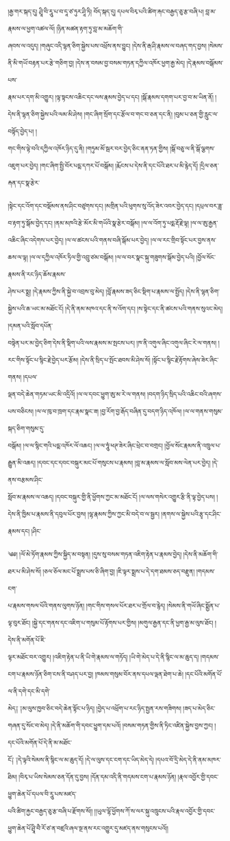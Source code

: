 ﻿  
།རྒྱ་གར་སྐད་དུ། ཤྲཱི་བི་རཱུ་པ་བ་དཱ་ཙ་ཏུར་ཤཱི་ཏི། བོད་སྐད་དུ། དཔལ་བིརྭ་པའི་ཚིག་རྐང་བརྒྱད་ཅུ་རྩ་བཞི་པ། བླ་མ་རྣམས་ལ་ཕྱག་འཚལ་ལོ། །ཉིན་མཚན་རྟག་ཏུ་བླ་མ་མཆོག་གི་  
ཞབས་ལ་འདུད། །གཞུང་འདི་ལྷན་ཅིག་སྐྱེས་པས་འཕྲོས་ནས་བྱུང། །དེས་ནི་རྒ་ཤི་རྣམས་ལ་བཞད་གད་བྱས། །སེམས་ནི་མི་གཡོ་བརྟན་པར་རྩེ་གཅིག་བྱ། །དེས་ན་བསམ་བྱ་བསམ་གཏན་དཀྱིལ་འཁོར་ཕྱག་རྒྱ་མེད། །དེ་རྣམས་བསྒོམས་པས་  
རྣམ་པར་དག་མི་འགྱུར། །ལྟ་སྟངས་འཆིང་དང་ལས་རྣམས་བྱེད་པ་དང། །སྒོ་རྣམས་དགག་པར་བྱ་བ་མ་ཡིན་ནོ། །དེས་ནི་ལྷན་ཅིག་སྐྱེས་པའི་ལམ་མི་ཤེས། །གང་ཞིག་སྲོག་དང་རྩོལ་བ་གང་བ་ཅན་དང་ནི། །བུམ་པ་ཅན་གྱི་རླུང་ལ་བསྟོད་བྱེད་པ། །  
གང་གིས་ལྟེ་བའི་དཀྱིལ་འཁོར་ཉིད་དུ་ནི། །གཏུམ་མོ་སྦར་བར་བྱེད་ཅིང་ནན་ཏན་གྱིས། །སྒོ་བཅུ་ལ་ནི་སྒོ་ལྕགས་འཇུག་པར་བྱེད། །གང་ཞིག་སྤྱི་བོར་པདྨ་དཀར་པོ་བསྒོམ། །རྨོངས་པ་དེས་ནི་དང་པོའི་ཐར་པ་མི་རྙེད་དོ། །དྲིལ་ཅན་རྐན་དང་སྣ་རྩེར་  
  
།སྟེང་དང་འོག་དང་བསྡོམས་ནས་ཤིང་བཙུགས་དང། །མགྲིན་པའི་ཕུགས་སུ་འོད་ཟེར་འབར་བྱེད་དང། །དཔྲལ་བར་ཟླ་བ་རྟག་ཏུ་སྒོམ་བྱེད་དང། །ནམ་མཁའི་རྩེ་མོར་མི་གཡོའི་སྣ་རྩེར་བསྒོམ། །ལ་ལ་འོག་ཏུ་པདྨ་རྡོ་རྗེ་ལྟ། །ལ་ལ་ཨུ་རྒྱན་  
འཆིང་ཞིང་འདེགས་པར་བྱེད། །ལ་ལ་ཚངས་པའི་གནས་བཞི་སྒོམ་པར་བྱེད། །ལ་ལ་རང་གྲིབ་སྟོང་པར་བྱས་ནས་ཆས་ལ་ལྟ། །ལ་ལ་དཀྱིལ་འཁོར་ཏིལ་གྱི་འབྲུ་ཙམ་བསྒོམ། །ལ་ལ་བར་སྣང་སྐུ་གཟུགས་སྒོམ་བྱེད་པའི། །བྱོལ་སོང་རྣམས་ནི་རང་ཉིད་ཆོས་རྣམས་  
ཤེས་པར་སྨྲ། །དེ་རྣམས་ཀྱིས་ནི་སྐྱེ་བ་འབྲས་བུ་མེད། །བློ་རྣམས་ཟད་ཅིང་སྡིག་པ་རྣམས་ལ་སྤྱོད། །དེས་ནི་ལྷན་ཅིག་སྐྱེས་པའི་ཆ་ཡང་མ་མཐོང་ངོ། །དེ་ནི་ནམ་མཁའ་དང་ནི་ས་འོག་དང། །ས་སྟེང་དང་ནི་ཚངས་པའི་གནས་སུའང་མེད། །དམན་པའི་སློབ་དཔོན་  
བསྟེན་པར་མ་བྱེད་ཅིག་དེས་ནི་སྡིག་པའི་ལས་རྣམས་མ་སྤངས་པར། །ཁ་ནི་འགུལ་ཞིང་འགུལ་ཞིང་རེ་ལ་གནས། །རང་གིས་སྟོང་པ་སྙིང་རྗེ་བྱེད་པར་རྩོམ། །དེས་ནི་སྲིད་པ་སྤོང་ཐབས་མི་ཤེས་སོ། །སྟོང་པ་སྙིང་རྗེ་རྟོགས་ཞེས་ཟེར་ཞིང་གནས། །དཔལ་  
ལྡན་བདེ་ཆེན་གཏམ་ཡང་མི་འདྲིའོ། །ལ་ལ་དབང་ཕྱུག་ཨུ་མ་རེ་ལ་གནས། །བདག་ཉིད་སྲིད་པའི་འཆིང་བའི་ཞགས་པས་བཅིངས། །ལ་ལ་ཁུ་བ་ཁྲག་དང་རྣམ་སྣང་ཟ། །བྱ་རོག་བྱ་རྒོད་བཞིན་དུ་བདག་ཉིད་འཁོལ། །ལ་ལ་གནས་གསུམ་སྐད་ཅིག་གསུམ་དུ་  
བསྒོམ། །ལ་ལ་སྙིང་གའི་པདྨ་འཁོར་ལོ་འཆང། །ལ་ལ་ཧཱུཾ་ཕཊ་ཟེར་ཞིང་ཕྲེང་བ་བགྲང། །བྱོལ་སོང་རྣམས་ནི་འཁྲུལ་པ་རྒྱུན་མི་འཆད། །དབང་དང་དབང་བསྐུར་མང་པོ་གསུངས་པ་རྣམས། །བླ་མ་རྣམས་ལ་སློབ་མས་ལེན་པར་བྱེད། །དེ་ནས་བརྩམས་ཤིང་  
སློབ་མ་རྣམས་ལ་འཆད། །དབང་བསྐུར་གྱི་ནི་ཕྱོགས་ཀྱང་མ་མཐོང་ངོ། །ལ་ལས་གསེར་འགྱུར་རྩི་ནི་ལྟ་བྱེད་པས། །དེས་ནི་ཁྱིམ་པ་རྣམས་ནི་དབུལ་པོར་བྱས། །ལྷ་རྣམས་ཀྱིས་ཀྱང་མི་བདེ་བ་ལ་སྦྱར། །ནགས་ལ་སྐྱེས་པའི་རྩྭ་དང་ཤིང་རྣམས་དང། །ཤིང་  
  
༄༅། །ལོ་མེ་ཏོག་རྣམས་ཀྱིས་སྐྱིད་མ་བསྟན། །དུས་སུ་བསམ་གཏན་འཇིག་རྟེན་པ་རྣམས་བྱེད། །དེས་ནི་མཆོག་གི་ཐར་པ་མི་ཤེས་སོ། །ཅལ་ཅོལ་མང་པོ་སྨྲས་པས་ཅི་ཞིག་བྱ། །ཇི་ལྟར་སྨྲས་པ་དེ་དག་ཐམས་ཅད་བརྫུན། །གདམས་ངག་  
པ་རྣམས་གསལ་པོའི་གནས་ལུགས་ཉོན། །གང་གིས་གསལ་པོར་ཐར་པ་གྲོལ་བ་རྙེད། །སེམས་ནི་གཡོ་ཞིང་སྨྱོན་པ་ལྟ་བུར་ཐོང། །སྐྱེ་དང་གནས་དང་འཇིག་པ་གསུམ་པོ་རྟོགས་པར་གྱིས། །མགུལ་རྒྱན་དང་ནི་ཕྱག་རྒྱ་མ་ལུས་ཐོང། །དེས་ནི་མགོན་པོ་ཇི་  
ལྟར་མཐོང་བར་འགྱུར། །འཇིག་རྟེན་པ་ནི་ཡི་གེ་རྣམས་ལ་གཏོད། །ཡི་གེ་མེད་པ་དེ་ནི་སྙིང་ལ་མ་ཆུད་ད། །གདམས་ངག་པ་རྣམས་ཉོན་ཅིག་ངས་ནི་བཤད་པར་བྱ། །ཁམས་གསུམ་བོར་ནས་དཔལ་ལྡན་ཐེག་པ་ཆེ། །དང་པོའི་མགོན་པོ་ལ་ནི་དགེ་དང་མི་དགེ་  
མེད༑ ༑མ་ལུས་ཁྱབ་ཅིང་བདེ་ཆེན་སྟོང་པ་ཉིད། །བྱེད་པ་འཕྲོག་པ་རང་ཉིད་སྤྱན་རས་གཟིགས། །ཟད་པ་མེད་ཅིང་གཞན་དུ་སོང་བ་མེད། །དེ་ནི་མཆོག་གི་དབང་ཕྱུག་དམ་པའོ། །བསམ་གཏན་གྱིས་ནི་ཏིང་འཛིན་སྐྱེས་བྱས་ཀྱང། །དང་པོའི་མགོན་པོ་དེ་ནི་མ་མཐོང་  
ངོ༑ ༑དེ་ལྟའི་སེམས་ནི་སྙིང་ལ་མ་ཆུད་དོ། །དེ་ལ་ལུས་དང་ངག་དང་ཡིད་མེད་དེ། །དཔའ་བོ་དྲི་མེད་དེ་ནི་ནམ་མཁར་ཐིམ། །བིརྭ་པ་ཡིས་སེམས་ཅན་དོན་དུ་བྱས། །དོན་དམ་འདི་ནི་གདམས་ངག་པ་རྣམས་ཉོན། །རྣལ་འབྱོར་གྱི་དབང་ཕྱུག་ཆེན་པོ་དཔལ་བི་རཱུ་པས་མཛད་  
པའི་ཚིག་རྐྱང་བརྒྱད་ཅུ་རྩ་བཞི་པ་རྫོགས་སོ།། །།ཡུལ་ལྷོ་ཕྱོགས་ཀོ་ས་ལར་སྐུ་འཁྲུངས་པའི་རྣལ་འབྱོར་གྱི་དབང་ཕྱུག་ཆེན་པོ་ཤྲཱི་བཻ་རོ་ཙ་ན་བཛྲའི་ཞལ་སྔ་ནས་རང་འགྱུར་དུ་མཛད་ནས་གསུངས་པའོ།།  
  
  
